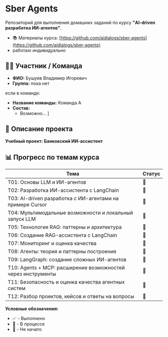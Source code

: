 # Sber Agents

Репозиторий для выполнения домашних заданий по курсу **"AI-driven разработка ИИ-агентов"**.

- 📚 Материалы курса: [https://github.com/aidialogs/sber-agents](https://github.com/aidialogs/sber-agents)
- работаю индивидуально 

## 👨‍💻 Участник / Команда


- **ФИО:** Бушуев Владимир Игоревич
- **Группа:** пока нет

 если в команде:
- **Название команды:** Команда А
- **Состав:**
  - Возможно...
]

## 📝 Описание проекта


**Учебный проект: Банковский ИИ-ассистент**


## 📊 Прогресс по темам курса

| Тема | Статус |
|------|--------|
| Т01: Основы LLM и ИИ-агентов | 🔲 |
| Т02: Разработка ИИ-ассистента с LangChain | 🔲 |
| Т03: AI-driven разработка с ИИ-агентами на примере Cursor | 🔲 |
| Т04: Мультимодальные возможности и локальный запуск LLM | 🔲 |
| Т05: Технология RAG: паттерны и архитектура | 🔲 |
| Т06: Создание RAG-ассистента с LangChain | 🔲 |
| Т07: Мониторинг и оценка качества | 🔲 |
| Т08: Агенты: теория и паттерны построения | 🔲 |
| Т09: LangGraph: создание сложных ИИ-агентов | 🔲 |
| Т10: Agents + MCP: расширение возможностей через инструменты | 🔲 |
| Т11: Безопасность и оценка качества агентных систем | 🔲 |
| Т12: Разбор проектов, кейсов и ответы на вопросы | 🔲 |

**Условные обозначения:**
- ✅ - Выполнено
- 🔄 - В процессе
- 🔲 - Не начато

